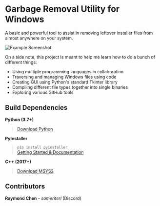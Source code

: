 # Garbage Removal Utility for Windows

A basic and powerful tool to assist in removing leftover installer files from almost anywhere on your system.

![Example Screenshot](assets/example_screenshot.png)

On a side note, this project is meant to help me learn how to do a bunch of different things:
- Using multiple programming languages in collaboration
- Traversing and managing Windows files using code
- Creating GUI using Python's standard Tkinter library
- Compiling different file types together into single binaries
- Exploring various GitHub tools

## Build Dependencies
**Python (3.7+)**
> [Download Python](https://www.python.org "Click here to redirect!")

**PyInstaller**
> `pip install pyinstaller` \
> [Getting Started & Documentation](https://pyinstaller.org/en/stable "Click here to redirect!")

**C++ (2017+)**
> [Download MSYS2](https://www.msys2.org "Click here to redirect!")

## Contributors
**Raymond Chen** - *sameriterl* (Discord)

